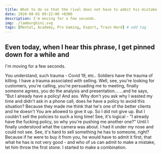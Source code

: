 ```yaml
---
title: What to do so that the rival does not have to admit his mistake when he committed?
date: 2020-08-01 09:22:00 +0300
description: I'm moving for a few seconds.
img: ./lamborghini.svg
tags: [Mental, Academy, Pro Gaming, Esport, Train Hard] # add tag
---
```


##  Even today, when I hear this phrase, I get pinned down for a while and
I'm moving for a few seconds.


You understand, such trauma - Covid 19, etc..
Soldiers have the trauma of killing.
I have a trauma associated with selling.
Well, see, you're looking for customers, you're calling, you're persuading me to
meeting, finally someone agrees, you do the analysis and
presentation...
...and he says, "But I already have a policy!
And ass.
Why don't you ask why I wasted my time and didn't ask in
a phone call, does he have a policy to avoid this situation?
Because they made me think that he's one of the better clients and he doesn't
You are allowed to give it up.
So I did not give up.
But I couldn't sell the policies to such a long time!
See, it's logical - "I already have the fucking policy, so why
you're pushing me another one?"
Until I finally understood what the camera was about.
I had it under my nose and could not see.
See, it's hard to sell something he has to someone, right?
Because if he were to buy it from you, he would have to admit it first,
that what he has is not very good - and who of us can admit
to make a mistake, let him throw the first stone.
I started to make a combination.
 

